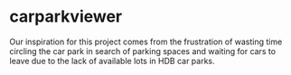 # carparkviewer
Our inspiration for this project comes from the frustration of wasting time circling the car park in search of parking spaces and waiting for cars to leave due to the lack of available lots in HDB car parks.
